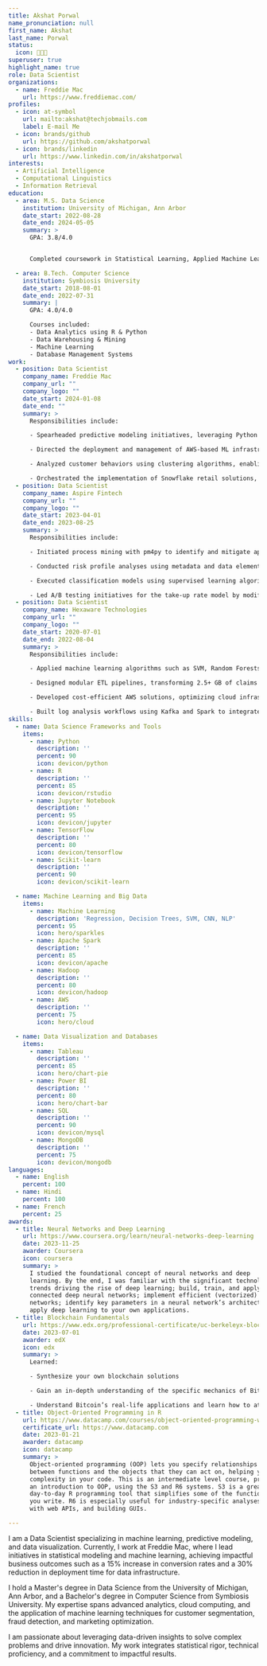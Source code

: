```yaml
---
title: Akshat Porwal
name_pronunciation: null
first_name: Akshat
last_name: Porwal
status:
  icon: 👨🏻‍💻
superuser: true
highlight_name: true
role: Data Scientist
organizations:
  - name: Freddie Mac
    url: https://www.freddiemac.com/
profiles:
  - icon: at-symbol
    url: mailto:akshat@techjobmails.com
    label: E-mail Me
  - icon: brands/github
    url: https://github.com/akshatporwal
  - icon: brands/linkedin
    url: https://www.linkedin.com/in/akshatporwal
interests:
  - Artificial Intelligence
  - Computational Linguistics
  - Information Retrieval
education:
  - area: M.S. Data Science
    institution: University of Michigan, Ann Arbor
    date_start: 2022-08-28
    date_end: 2024-05-05
    summary: >
      GPA: 3.8/4.0


      Completed coursework in Statistical Learning, Applied Machine Learning, Data Mining, and Information Visualization, focusing on analytical techniques and practical applications. Served as a Teaching Assistant for the Information Visualization course under Prof. Eytan Adar, assisting a cohort of 90 students with course materials and visualization tools.

  - area: B.Tech. Computer Science
    institution: Symbiosis University
    date_start: 2018-08-01
    date_end: 2022-07-31
    summary: |
      GPA: 4.0/4.0

      Courses included:
      - Data Analytics using R & Python
      - Data Warehousing & Mining
      - Machine Learning
      - Database Management Systems
work:
  - position: Data Scientist
    company_name: Freddie Mac
    company_url: ""
    company_logo: ""
    date_start: 2024-01-08
    date_end: ""
    summary: >
      Responsibilities include:

      - Spearheaded predictive modeling initiatives, leveraging Python and SQL for regression and multivariate analyses, which improved marketing analytics and drove a 15% increase in conversion rates through actionable insights.

      - Directed the deployment and management of AWS-based ML infrastructure, achieving a 30% reduction in deployment time, with CI/CD pipelines ensuring robust version control and streamlined testing.

      - Analyzed customer behaviors using clustering algorithms, enabling effective segmentation and refinement of marketing strategies, complemented by insightful visualizations via Power BI, Matplotlib, and Seaborn.

      - Orchestrated the implementation of Snowflake retail solutions, improving inventory accuracy by 20% and customer satisfaction by 15%, while streamlining ETL processes and optimizing SQL queries for efficient data integration.
  - position: Data Scientist
    company_name: Aspire Fintech
    company_url: ""
    company_logo: ""
    date_start: 2023-04-01
    date_end: 2023-08-25
    summary: >
      Responsibilities include:

      - Initiated process mining with pm4py to identify and mitigate application bottlenecks, optimizing loan workflows which enhanced customer satisfaction by 30% and increased processing efficiency by 25%.

      - Conducted risk profile analyses using metadata and data elements, employing the K Means Algorithm to effectively segment customers and precisely evaluate model performance.

      - Executed classification models using supervised learning algorithms such as Logistic Regression, Decision Trees, KNN, and Naive Bayes, enhancing predictive accuracy.

      - Led A/B testing initiatives for the take-up rate model by modifying credit terms for targeted users and analyzing outcomes with logistic regression, which resulted in a 15% increase in product adoption rates and refined targeting strategies.
  - position: Data Scientist
    company_name: Hexaware Technologies
    company_url: ""
    company_logo: ""
    date_start: 2020-07-01
    date_end: 2022-08-04
    summary: >
      Responsibilities include:

      - Applied machine learning algorithms such as SVM, Random Forests, and KNN for pattern recognition and categorization, leveraging BERT to extract structured data from unstructured documents, reducing missing data by 30% and improving decision-making efficacy by 20%.

      - Designed modular ETL pipelines, transforming 2.5+ GB of claims and form data from MySQL, PostgreSQL, and Excel into analytics-ready datasets using Python and SQL, reducing processing time by 20%.

      - Developed cost-efficient AWS solutions, optimizing cloud infrastructure expenses by 20%, while ensuring adherence to industry standards for reliability and security in SQL Server databases.

      - Built log analysis workflows using Kafka and Spark to integrate microservices logs, providing dashboards for real-time system monitoring and anomaly detection, enhancing operational oversight.
skills:
  - name: Data Science Frameworks and Tools
    items:
      - name: Python
        description: ''
        percent: 90
        icon: devicon/python
      - name: R
        description: ''
        percent: 85
        icon: devicon/rstudio
      - name: Jupyter Notebook
        description: ''
        percent: 95
        icon: devicon/jupyter
      - name: TensorFlow
        description: ''
        percent: 80
        icon: devicon/tensorflow
      - name: Scikit-learn
        description: ''
        percent: 90
        icon: devicon/scikit-learn

  - name: Machine Learning and Big Data
    items:
      - name: Machine Learning
        description: 'Regression, Decision Trees, SVM, CNN, NLP'
        percent: 95
        icon: hero/sparkles
      - name: Apache Spark
        description: ''
        percent: 85
        icon: devicon/apache
      - name: Hadoop
        description: ''
        percent: 80
        icon: devicon/hadoop
      - name: AWS
        description: ''
        percent: 75
        icon: hero/cloud

  - name: Data Visualization and Databases
    items:
      - name: Tableau
        description: ''
        percent: 85
        icon: hero/chart-pie
      - name: Power BI
        description: ''
        percent: 80
        icon: hero/chart-bar
      - name: SQL
        description: ''
        percent: 90
        icon: devicon/mysql
      - name: MongoDB
        description: ''
        percent: 75
        icon: devicon/mongodb
languages:
  - name: English
    percent: 100
  - name: Hindi
    percent: 100
  - name: French
    percent: 25
awards:
  - title: Neural Networks and Deep Learning
    url: https://www.coursera.org/learn/neural-networks-deep-learning
    date: 2023-11-25
    awarder: Coursera
    icon: coursera
    summary: >
      I studied the foundational concept of neural networks and deep
      learning. By the end, I was familiar with the significant technological
      trends driving the rise of deep learning; build, train, and apply fully
      connected deep neural networks; implement efficient (vectorized) neural
      networks; identify key parameters in a neural network’s architecture; and
      apply deep learning to your own applications.
  - title: Blockchain Fundamentals
    url: https://www.edx.org/professional-certificate/uc-berkeleyx-blockchain-fundamentals
    date: 2023-07-01
    awarder: edX
    icon: edx
    summary: >
      Learned:

      - Synthesize your own blockchain solutions

      - Gain an in-depth understanding of the specific mechanics of Bitcoin

      - Understand Bitcoin’s real-life applications and learn how to attack and destroy Bitcoin, Ethereum, smart contracts and Dapps, and alternatives to Bitcoin’s Proof-of-Work consensus algorithm
  - title: Object-Oriented Programming in R
    url: https://www.datacamp.com/courses/object-oriented-programming-with-s3-and-r6-in-r
    certificate_url: https://www.datacamp.com
    date: 2023-01-21
    awarder: datacamp
    icon: datacamp
    summary: >
      Object-oriented programming (OOP) lets you specify relationships
      between functions and the objects that they can act on, helping you manage
      complexity in your code. This is an intermediate level course, providing
      an introduction to OOP, using the S3 and R6 systems. S3 is a great
      day-to-day R programming tool that simplifies some of the functions that
      you write. R6 is especially useful for industry-specific analyses, working
      with web APIs, and building GUIs.

---
```

I am a Data Scientist specializing in machine learning, predictive modeling, and data visualization. Currently, I work at Freddie Mac, where I lead initiatives in statistical modeling and machine learning, achieving impactful business outcomes such as a 15% increase in conversion rates and a 30% reduction in deployment time for data infrastructure.

I hold a Master's degree in Data Science from the University of Michigan, Ann Arbor, and a Bachelor's degree in Computer Science from Symbiosis University. My expertise spans advanced analytics, cloud computing, and the application of machine learning techniques for customer segmentation, fraud detection, and marketing optimization. 

I am passionate about leveraging data-driven insights to solve complex problems and drive innovation. My work integrates statistical rigor, technical proficiency, and a commitment to impactful results.

